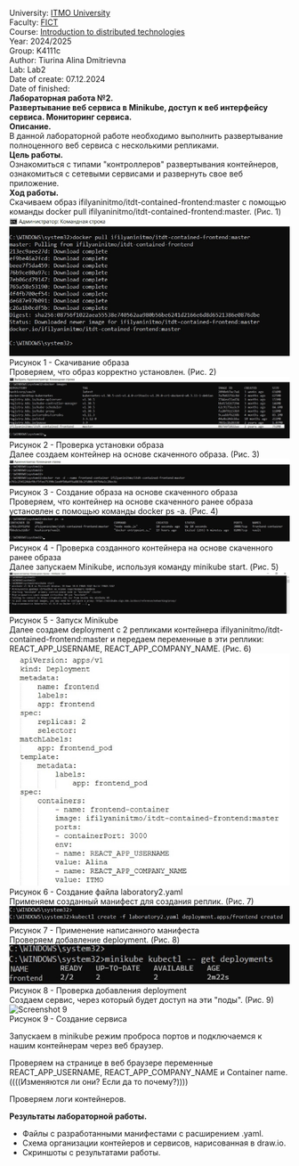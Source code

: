 University: [ITMO University](https://itmo.ru/ru/)  
Faculty: [FICT](https://fict.itmo.ru)  
Course: [Introduction to distributed technologies](https://github.com/itmo-ict-faculty/introduction-to-distributed-technologies)  
Year: 2024/2025  
Group: K4111c  
Author: Tiurina Alina Dmitrievna  
Lab: Lab2  
Date of create: 07.12.2024  
Date of finished:   
**Лабораторная работа №2.**    
**Развертывание веб сервиса в Minikube, доступ к веб интерфейсу сервиса. Мониторинг сервиса.**   
**Описание.**  
В данной лабораторной работе необходимо выполнить развертывание полноценного веб сервиса с несколькими репликами.   
**Цель работы.**  
Ознакомиться с типами "контроллеров" развертывания контейнеров, ознакомиться с сетевыми сервисами и развернуть свое веб приложение.   
**Ход работы.**  
Скачиваем образ ifilyaninitmo/itdt-contained-frontend:master с помощью команды docker pull ifilyaninitmo/itdt-contained-frontend:master. (Рис. 1)  
![Screenshot 1](https://github.com/Adalin43/2024_2025-introduction_to_distributed_technologies-k4111c-tiurina_a_d/blob/main/lab2/imagine/1.jpg)   
Рисунок 1 - Скачивание образа  
Проверяем, что образ корректно установлен. (Рис. 2)  
![Screenshot 2](https://github.com/Adalin43/2024_2025-introduction_to_distributed_technologies-k4111c-tiurina_a_d/blob/main/lab2/imagine/2.jpg)   
Рисунок 2 - Проверка установки образа   
Далее создаем контейнер на основе скаченного образа. (Рис. 3)  
![Screenshot 3](https://github.com/Adalin43/2024_2025-introduction_to_distributed_technologies-k4111c-tiurina_a_d/blob/main/lab2/imagine/3.jpg)   
Рисунок 3 - Создание образа на основе скаченного образа  
Проверяем, что контейнер на основе скаченного ранее образа установлен с помощью команды docker ps -a. (Рис. 4)  
![Screenshot 4](https://github.com/Adalin43/2024_2025-introduction_to_distributed_technologies-k4111c-tiurina_a_d/blob/main/lab2/imagine/4.jpg)   
Рисунок 4 - Проверка созданного контейнера на основе скаченного ранее образа   
Далее запускаем Minikube, используя команду minikube start. (Рис. 5)  
![Screenshot 5](https://github.com/Adalin43/2024_2025-introduction_to_distributed_technologies-k4111c-tiurina_a_d/blob/main/lab2/imagine/5.jpg)   
Рисунок 5 - Запуск Minikube  
Далее создаем deployment с 2 репликами контейнера ifilyaninitmo/itdt-contained-frontend:master и передаем переменные в эти реплики: REACT_APP_USERNAME, REACT_APP_COMPANY_NAME. (Рис. 6)     
![Screenshot 6](https://github.com/Adalin43/2024_2025-introduction_to_distributed_technologies-k4111c-tiurina_a_d/blob/main/lab2/imagine/6.jpg)   
Рисунок 6 - Создание файла laboratory2.yaml   
Применяем созданный манифест для создания реплик. (Рис. 7)   
![Screenshot 7](https://github.com/Adalin43/2024_2025-introduction_to_distributed_technologies-k4111c-tiurina_a_d/blob/main/lab2/imagine/7.jpg)   
Рисунок 7 - Применение написанного манифеста    
Проверяем добавление deployment. (Рис. 8)   
![Screenshot 8](https://github.com/Adalin43/2024_2025-introduction_to_distributed_technologies-k4111c-tiurina_a_d/blob/main/lab2/imagine/8.jpg)    
Рисунок 8 - Проверка добавления deployment   
Создаем сервис, через который будет доступ на эти "поды". (Рис. 9)  
![Screenshot 9]()    
Рисунок 9 - Создание сервиса  

Запускаем в minikube режим проброса портов и подключаемся к нашим контейнерам через веб браузер.   

Проверяем на странице в веб браузере переменные REACT_APP_USERNAME, REACT_APP_COMPANY_NAME и Container name. ((((Изменяются ли они? Если да то почему?))))    

Проверяем логи контейнеров.   

**Результаты лабораторной работы.**   
- Файлы с разработанными манифестами с расширением .yaml.  
- Схема организации контейеров и сервисов, нарисованная в draw.io.  
- Скриншоты c результатами работы.  
